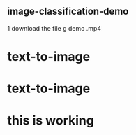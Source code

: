 ## image-classification-demo
1 download the file
g demo .mp4

# text-to-image
# text-to-image
# this is working
